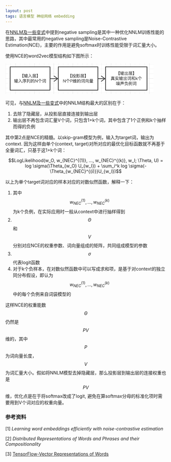 ```yaml
---
layout: post
tags: 语言模型 神经网络 embedding
---
```


在[NNLM及一些变式](https://nomadcube.github.io/2017/04/10/word2vec(1)-NNLM%E5%8F%8A%E4%B8%80%E4%BA%9B%E5%8F%98%E5%BC%8F/)中提到negative sampling是其中一种优化NNLM训练性能的思路，其中最常用的negative sampling是Noise-Contrastive Estimation(NCE)，主要的作用是避免softmax时训练性能受限于词汇量大小。

使用NCE的word2vec模型结构如下图所示：

![word2vec_nce](/public/word2vec_nce.png)

可见，与[NNLM及一些变式](https://nomadcube.github.io/2017/04/10/word2vec(1)-NNLM%E5%8F%8A%E4%B8%80%E4%BA%9B%E5%8F%98%E5%BC%8F/)中的NNLM结构最大的区别在于：

1. 去除了隐藏层，从投影层直接连接到输出层
2. 输出层不再包含词汇量V个词，只包含1+k个词，其中包含了1个正例和k个抽样而得的负例

其中第2点是NCE的精髓。以skip-gram模型为例，输入为target词，输出为context. 因为这样由单个(context, target)对所对应的最优化目标函数就不再基于全量词汇，只基于这1+k个词：

$$LogLikelihood(w_O, w_{NEC}^{(1)}, ..., w_{NEC}^{(k)}, w_I; \Theta, U) = log \sigma(\Theta_{w_O} U_{w_I}) + \sum_i^k log \sigma(-\Theta_{w_{NEC}^{(i)}}U_{w_I})$$

以上为单个target词对应的样本对应的对数似然函数，解释一下：

1. 其中$$w_{NEC}^{(1)}, ..., w_{NEC}^{(k)}$$为k个负例，在实际应用时一般从context中进行抽样得到
2. $$\Theta$$和$$V$$分别对应NCE的权重参数、词向量组成的矩阵，共同组成模型的参数
3. $$\sigma$$代表logit函数
4. 对于k个负样本，在对数似然函数中可以写成求和项，是基于对context的独立同分布假设，即认为$$w_{NEC}^{(1)}, ..., w_{NEC}^{(k)}$$中的每个负例来自词袋模型的

这样NCE的权重能数$$\Theta$$仍然是$$PV$$维的，其中$$P$$为词向量长度，$$V$$为词汇量大小。假如将NNLM模型去掉隐藏层，那么投影层到输出层的连接权重也是$$PV$$维，优化点是在于将softmax改成了logit, 避免在算softmax分母的标准化项时需要用到V个词对应的权重向量。



### 参考资料
[1] *Learning word embeddings efficiently with noise-contrastive estimation*

[2] *Distributed Representations of Words and Phrases and their Compositionality*

[3] [TensorFlow-Vector Representations of Words](https://www.tensorflow.org/tutorials/word2vec) 

